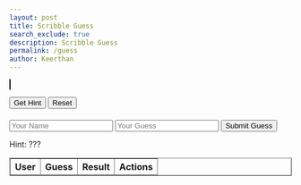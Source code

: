 ```yaml
---
layout: post
title: Scribble Guess
search_exclude: true
description: Scribble Guess
permalink: /guess
author: Keerthan
---
```


<canvas id="drawingCanvas" width="500" height="400" style="border: 1px solid black; background: white;"></canvas>

<div id="controls">
  <button id="hintButton">Get Hint</button>
  <button id="resetButton">Reset</button>
  <form id="guessForm" style="margin-top: 20px;">
    <input type="text" id="user" placeholder="Your Name" required />
    <input type="text" id="guess" placeholder="Your Guess" required />
    <button type="submit">Submit Guess</button>
  </form>
</div>

<div id="hintArea">Hint: ???</div>
<div id="messageArea"></div>

<table id="guessTable" border="1">
  <thead>
    <tr>
      <th>User</th>
      <th>Guess</th>
      <th>Result</th>
      <th>Actions</th>
    </tr>
  </thead>
  <tbody></tbody>
</table>

<script>
  const canvas = document.getElementById('drawingCanvas');
  const ctx = canvas.getContext('2d');
  const hintArea = document.getElementById('hintArea');
  const messageArea = document.getElementById('messageArea');
  const guessTableBody = document.querySelector('#guessTable tbody');

  let currentDrawing = null;
  let hintIndex = 0;

  const drawings = [
    { label: "car", hints: ["It has four wheels.", "Used for transportation."], draw: () => {
      ctx.fillStyle = "#FFFFFF"; ctx.fillRect(0, 0, canvas.width, canvas.height);
      ctx.fillStyle = "blue"; ctx.fillRect(150, 250, 200, 50);
      ctx.fillStyle = "gray"; ctx.fillRect(170, 200, 160, 50);
    }},
    { label: "sun", hints: ["It is bright.", "Seen in the sky."], draw: () => {
      ctx.fillStyle = "#FFFFFF"; ctx.fillRect(0, 0, canvas.width, canvas.height);
      ctx.fillStyle = "yellow"; ctx.beginPath(); ctx.arc(250, 200, 50, 0, Math.PI * 2); ctx.fill();
    }},
    { label: "tree", hints: ["Has leaves.", "Grows tall."], draw: () => {
      ctx.fillStyle = "#FFFFFF"; ctx.fillRect(0, 0, canvas.width, canvas.height);
      ctx.fillStyle = "brown"; ctx.fillRect(230, 250, 40, 100);
      ctx.fillStyle = "green"; ctx.beginPath(); ctx.arc(250, 200, 60, 0, Math.PI * 2); ctx.fill();
    }}
  ];

  function startGame() {
    currentDrawing = drawings[Math.floor(Math.random() * drawings.length)];
    hintIndex = 0;
    ctx.clearRect(0, 0, canvas.width, canvas.height);
    currentDrawing.draw();
    hintArea.textContent = "Hint: ???";
    messageArea.textContent = "";
    fetchGuesses(); // Fetch guesses when the game starts
  }

  document.getElementById('hintButton').addEventListener('click', () => {
    if (hintIndex < currentDrawing.hints.length) {
      hintArea.textContent = `Hint: ${currentDrawing.hints[hintIndex]}`;
      hintIndex++;
    } else {
      hintArea.textContent = "No more hints!";
    }
  });

  document.getElementById('resetButton').addEventListener('click', startGame);

  document.getElementById('guessForm').addEventListener('submit', async (e) => {
  e.preventDefault();
  const user = document.getElementById('user').value.trim();
  const guess = document.getElementById('guess').value.trim();
  const isCorrect = guess.toLowerCase() === currentDrawing.label.toLowerCase();

  try {
    const response = await fetch('http://127.0.0.1:8887/api/submit_guess', {
      method: 'POST',
      headers: { 'Content-Type': 'application/json' },
      body: JSON.stringify({ user, guess, is_correct: isCorrect }),
    });

    if (response.ok) {
      const result = await response.json();
      messageArea.textContent = result.message;
      fetchGuesses();  // Refresh the guess table after submission
    } else {
      const errorText = await response.text();
      throw new Error(`Request failed: ${errorText}`);
    }
  } catch (error) {
    console.error('Error:', error);
    messageArea.textContent = `Error: ${error.message}`;
  }
});

async function fetchGuesses() {
  try {
    const response = await fetch('http://127.0.0.1:8887/api/guesses', { method: 'GET' });
    if (!response.ok) throw new Error('Failed to fetch guesses');

    const guesses = await response.json(); // Assuming the server responds with an array of guesses
    updateGuessTable(guesses);  // Update the table with the fetched guesses
  } catch (error) {
    console.error('Error fetching guesses:', error);
    messageArea.textContent = `Error fetching guesses: ${error.message}`;
  }
}

function updateGuessTable(guesses) {
  guessTableBody.innerHTML = '';  // Clear the table before adding new rows

  guesses.forEach((guess) => {
    const row = document.createElement('tr');
    row.innerHTML = `
      <td>${guess.user}</td>
      <td>${guess.guess}</td>
      <td class="result">${guess.is_correct ? 'Correct' : 'Incorrect'}</td>
      <td>
        <button onclick="editGuess(this)">Edit</button>
        <button onclick="deleteGuess(this)">Delete</button>
      </td>
    `;
    guessTableBody.appendChild(row);
  });
}

async function editGuess(button) {
    const row = button.parentElement.parentElement;
    const guessCell = row.cells[1];
    const resultCell = row.querySelector('.result');
    const newGuess = prompt("Edit your guess:", guessCell.textContent);

    if (!newGuess) return;

    const isCorrect = newGuess.toLowerCase() === currentDrawing.label.toLowerCase();

    try {
        // Log the data being sent
        console.log("Sending PUT request...");
        const requestBody = {
            user: row.cells[0].textContent,
            guess: newGuess,
            is_correct: isCorrect
        };

        // Log the request body
        console.log("Request body:", requestBody);

        const response = await fetch('http://127.0.0.1:8887/api/guesses', {
            method: 'PUT',
            headers: { 'Content-Type': 'application/json' },
            body: JSON.stringify(requestBody)
        });

        // Check if the response is OK (status 200-299)
        if (!response.ok) {
            const errorData = await response.json();
            console.error('Error response from backend:', errorData);
            throw new Error(`Error: ${errorData.error || 'Unknown error'}`);
        }

        // Parse the response as JSON
        const result = await response.json();
        console.log('Guess updated:', result);

        // Update the UI based on the response
        guessCell.textContent = newGuess;
        resultCell.textContent = isCorrect ? 'Correct' : 'Incorrect';
    } catch (error) {
        console.error('Error updating guess:', error);
        messageArea.textContent = `Error updating: ${error.message}`;
    }
}






async function deleteGuess(button) {
  const row = button.parentElement.parentElement;
  const user = row.cells[0].textContent;
  const guess = row.cells[1].textContent;

  try {
    const response = await fetch('http://127.0.0.1:8887/api/guesses', {
      method: 'DELETE',
      headers: { 'Content-Type': 'application/json' },
      body: JSON.stringify({ user, guess }),
    });

    if (!response.ok) throw new Error('Delete failed');
    row.remove();
  } catch (error) {
    messageArea.textContent = `Error deleting: ${error.message}`;
  }
}



  startGame();
</script>

